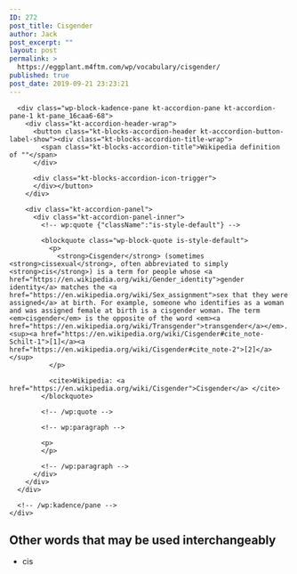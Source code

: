 ```yaml
---
ID: 272
post_title: Cisgender
author: Jack
post_excerpt: ""
layout: post
permalink: >
  https://eggplant.m4ftm.com/wp/vocabulary/cisgender/
published: true
post_date: 2019-09-21 23:23:21
---
```

<!-- wp:kadence/accordion {"uniqueID":"_3f25d7-c7","startCollapsed":true,"linkPaneCollapse":false,"contentBorder":[0,0,0,0],"titleStyles":[{"size":[18,"",""],"sizeType":"px","lineHeight":[24,"",""],"lineType":"px","letterSpacing":"","family":"","google":"","style":"","weight":"","variant":"","subset":"","loadGoogle":true,"padding":[10,14,10,14],"marginTop":0,"color":"#555555","background":"#f2f2f2","border":["#555555","#555555","#555555","#555555"],"borderRadius":[0,0,0,0],"borderWidth":[0,0,0,0],"colorHover":"#444444","backgroundHover":"#eeeeee","borderHover":["#eeeeee","#eeeeee","#eeeeee","#eeeeee"],"colorActive":"#ffffff","backgroundActive":"#444444","borderActive":["#444444","#444444","#444444","#444444"],"textTransform":""}]} -->

<div class="wp-block-kadence-accordion alignnone">
  <div class="kt-accordion-wrap kt-accordion-wrap kt-accordion-id_3f25d7-c7 kt-accordion-has-2-panes kt-active-pane-0 kt-accordion-block kt-pane-header-alignment-left kt-accodion-icon-style-basic kt-accodion-icon-side-right" style="max-width:none">
    <div class="kt-accordion-inner-wrap" data-allow-multiple-open="true" data-start-open="none">
      <!-- wp:kadence/pane {"uniqueID":"_16caa6-68"} -->
      
      <div class="wp-block-kadence-pane kt-accordion-pane kt-accordion-pane-1 kt-pane_16caa6-68">
        <div class="kt-accordion-header-wrap">
          <button class="kt-blocks-accordion-header kt-acccordion-button-label-show"><div class="kt-blocks-accordion-title-wrap">
            <span class="kt-blocks-accordion-title">Wikipedia definition of ""</span>
          </div>
          
          <div class="kt-blocks-accordion-icon-trigger">
          </div></button>
        </div>
        
        <div class="kt-accordion-panel">
          <div class="kt-accordion-panel-inner">
            <!-- wp:quote {"className":"is-style-default"} -->
            
            <blockquote class="wp-block-quote is-style-default">
              <p>
                <strong>Cisgender</strong> (sometimes <strong>cissexual</strong>, often abbreviated to simply <strong>cis</strong>) is a term for people whose <a href="https://en.wikipedia.org/wiki/Gender_identity">gender identity</a> matches the <a href="https://en.wikipedia.org/wiki/Sex_assignment">sex that they were assigned</a> at birth. For example, someone who identifies as a woman and was assigned female at birth is a cisgender woman. The term <em>cisgender</em> is the opposite of the word <em><a href="https://en.wikipedia.org/wiki/Transgender">transgender</a></em>.<sup><a href="https://en.wikipedia.org/wiki/Cisgender#cite_note-Schilt-1">[1]</a><a href="https://en.wikipedia.org/wiki/Cisgender#cite_note-2">[2]</a></sup>
              </p>
              
              <cite>Wikipedia: <a href="https://en.wikipedia.org/wiki/Cisgender">Cisgender</a> </cite>
            </blockquote>
            
            <!-- /wp:quote -->
            
            <!-- wp:paragraph -->
            
            <p>
            </p>
            
            <!-- /wp:paragraph -->
          </div>
        </div>
      </div>
      
      <!-- /wp:kadence/pane -->
    </div>
  </div>
</div>

<!-- /wp:kadence/accordion -->

<!-- wp:heading -->

## Other words that may be used interchangeably

<!-- /wp:heading -->

<!-- wp:list -->

*   cis

<!-- /wp:list -->